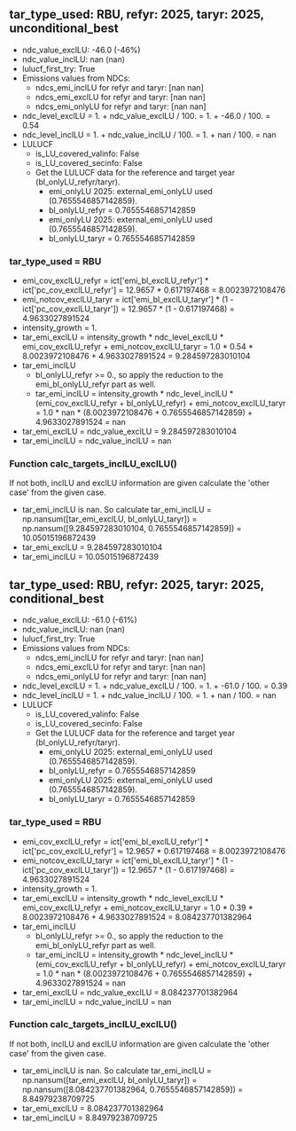 

## tar_type_used: RBU, refyr: 2025, taryr: 2025, unconditional_best
- ndc_value_exclLU: -46.0 (-46%)
- ndc_value_inclLU: nan (nan)
- lulucf_first_try: True
- Emissions values from NDCs:
  - ndcs_emi_inclLU for refyr and taryr: [nan nan]
  - ndcs_emi_exclLU for refyr and taryr: [nan nan]
  - ndcs_emi_onlyLU for refyr and taryr: [nan nan]
- ndc_level_exclLU = 1. + ndc_value_exclLU / 100. = 1. + -46.0 / 100. = 0.54
- ndc_level_inclLU = 1. + ndc_value_inclLU / 100. = 1. + nan / 100. = nan
- LULUCF
  - is_LU_covered_valinfo: False
  - is_LU_covered_secinfo: False
  - Get the LULUCF data for the reference and target year (bl_onlyLU_refyr/taryr).
    - emi_onlyLU 2025: external_emi_onlyLU used (0.7655546857142859).
    - bl_onlyLU_refyr = 0.7655546857142859
    - emi_onlyLU 2025: external_emi_onlyLU used (0.7655546857142859).
    - bl_onlyLU_taryr = 0.7655546857142859
### tar_type_used = RBU
- emi_cov_exclLU_refyr = ict['emi_bl_exclLU_refyr'] * ict['pc_cov_exclLU_refyr'] = 12.9657 * 0.617197468 = 8.0023972108476
- emi_notcov_exclLU_taryr = ict['emi_bl_exclLU_taryr'] * (1 - ict['pc_cov_exclLU_taryr']) = 12.9657 * (1 - 0.617197468) = 4.9633027891524
- intensity_growth = 1.
- tar_emi_exclLU = intensity_growth * ndc_level_exclLU * emi_cov_exclLU_refyr + emi_notcov_exclLU_taryr = 1.0 * 0.54 * 8.0023972108476 + 4.9633027891524 = 9.284597283010104
- tar_emi_inclLU
  - bl_onlyLU_refyr >= 0., so apply the reduction to the emi_bl_onlyLU_refyr part as well.
  - tar_emi_inclLU = intensity_growth * ndc_level_inclLU * (emi_cov_exclLU_refyr + bl_onlyLU_refyr) + emi_notcov_exclLU_taryr = 1.0 * nan * (8.0023972108476 + 0.7655546857142859) + 4.9633027891524 = nan
- tar_emi_exclLU = ndc_value_exclLU = 9.284597283010104
- tar_emi_inclLU = ndc_value_inclLU = nan
### Function calc_targets_inclLU_exclLU()
If not both, inclLU and exclLU information are given calculate the 'other case' from the given case.
- tar_emi_inclLU is nan. So calculate tar_emi_inclLU = np.nansum([tar_emi_exclLU, bl_onlyLU_taryr]) = np.nansum([9.284597283010104, 0.7655546857142859]) = 10.05015196872439
- tar_emi_exclLU = 9.284597283010104
- tar_emi_inclLU = 10.05015196872439

## tar_type_used: RBU, refyr: 2025, taryr: 2025, conditional_best
- ndc_value_exclLU: -61.0 (-61%)
- ndc_value_inclLU: nan (nan)
- lulucf_first_try: True
- Emissions values from NDCs:
  - ndcs_emi_inclLU for refyr and taryr: [nan nan]
  - ndcs_emi_exclLU for refyr and taryr: [nan nan]
  - ndcs_emi_onlyLU for refyr and taryr: [nan nan]
- ndc_level_exclLU = 1. + ndc_value_exclLU / 100. = 1. + -61.0 / 100. = 0.39
- ndc_level_inclLU = 1. + ndc_value_inclLU / 100. = 1. + nan / 100. = nan
- LULUCF
  - is_LU_covered_valinfo: False
  - is_LU_covered_secinfo: False
  - Get the LULUCF data for the reference and target year (bl_onlyLU_refyr/taryr).
    - emi_onlyLU 2025: external_emi_onlyLU used (0.7655546857142859).
    - bl_onlyLU_refyr = 0.7655546857142859
    - emi_onlyLU 2025: external_emi_onlyLU used (0.7655546857142859).
    - bl_onlyLU_taryr = 0.7655546857142859
### tar_type_used = RBU
- emi_cov_exclLU_refyr = ict['emi_bl_exclLU_refyr'] * ict['pc_cov_exclLU_refyr'] = 12.9657 * 0.617197468 = 8.0023972108476
- emi_notcov_exclLU_taryr = ict['emi_bl_exclLU_taryr'] * (1 - ict['pc_cov_exclLU_taryr']) = 12.9657 * (1 - 0.617197468) = 4.9633027891524
- intensity_growth = 1.
- tar_emi_exclLU = intensity_growth * ndc_level_exclLU * emi_cov_exclLU_refyr + emi_notcov_exclLU_taryr = 1.0 * 0.39 * 8.0023972108476 + 4.9633027891524 = 8.084237701382964
- tar_emi_inclLU
  - bl_onlyLU_refyr >= 0., so apply the reduction to the emi_bl_onlyLU_refyr part as well.
  - tar_emi_inclLU = intensity_growth * ndc_level_inclLU * (emi_cov_exclLU_refyr + bl_onlyLU_refyr) + emi_notcov_exclLU_taryr = 1.0 * nan * (8.0023972108476 + 0.7655546857142859) + 4.9633027891524 = nan
- tar_emi_exclLU = ndc_value_exclLU = 8.084237701382964
- tar_emi_inclLU = ndc_value_inclLU = nan
### Function calc_targets_inclLU_exclLU()
If not both, inclLU and exclLU information are given calculate the 'other case' from the given case.
- tar_emi_inclLU is nan. So calculate tar_emi_inclLU = np.nansum([tar_emi_exclLU, bl_onlyLU_taryr]) = np.nansum([8.084237701382964, 0.7655546857142859]) = 8.84979238709725
- tar_emi_exclLU = 8.084237701382964
- tar_emi_inclLU = 8.84979238709725